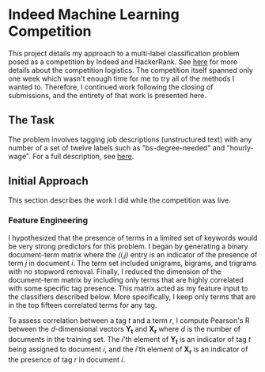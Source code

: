 # Indeed Machine Learning Competition
This project details my approach to a multi-label classification problem posed as a competition by Indeed and HackerRank. See [here](https://www.hackerrank.com/indeed-ml-codesprint-2017) for more details about the competition logistics. The competition itself spanned only one week which wasn't enough time for me to try all of the methods I wanted to. Therefore, I continued work following the closing of submissions, and the entirety of that work is presented here.

## The Task
The problem involves tagging job descriptions (unstructured text) with any number of a set of twelve labels such as "bs-degree-needed" and "hourly-wage". For a full description, see [here](https://www.hackerrank.com/contests/indeed-ml-codesprint-2017/challenges/tagging-raw-job-descriptions).

## Initial Approach
This section describes the work I did while the competition was live.

### Feature Engineering
I hypothesized that the presence of terms in a limited set of keywords would be very strong predictors for this problem. I began by generating a binary document-term matrix where the *(i,j)* entry is an indicator of the presence of term *j* in document *i*. The term set included unigrams, bigrams, and trigrams with no stopword removal. Finally, I reduced the dimension of the document-term matrix by including only terms that are highly correlated with some specific tag presence. This matrix acted as my feature input to the classifiers described below. More specifically, I keep only terms that are in the top fifteen correlated terms for any tag.

To assess correlation between a tag *t* and a term *r*, I compute Pearson's R between the *d*-dimensional vectors **Y<sub>t</sub>** and **X<sub>r</sub>** where *d* is the number of documents in the training set. The *i*'th element of **Y<sub>t</sub>** is an indicator of tag *t* being assigned to document *i*, and the *i*'th element of **X<sub>r</sub>** is an indicator of the presence of tag *r* in document *i*.
